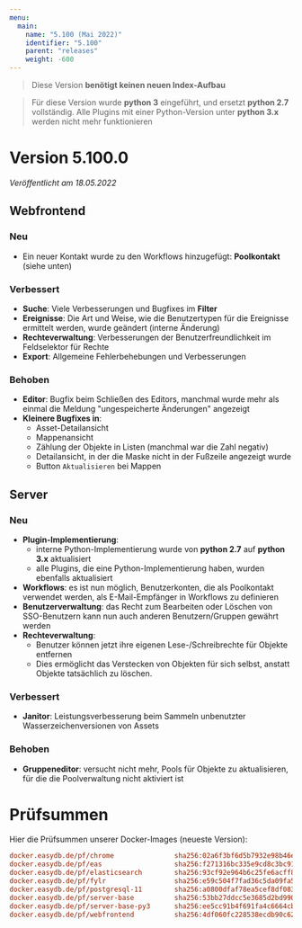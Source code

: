 ```yaml
---
menu:
  main:
    name: "5.100 (Mai 2022)"
    identifier: "5.100"
    parent: "releases"
    weight: -600
---
```


> Diese Version **benötigt keinen neuen Index-Aufbau**

> Für diese Version wurde **python 3** eingeführt, und ersetzt **python 2.7** vollständig. Alle Plugins mit einer Python-Version unter **python 3.x** werden nicht mehr funktionieren

# Version 5.100.0

*Veröffentlicht am 18.05.2022*


## Webfrontend

### Neu

* Ein neuer Kontakt wurde zu den Workflows hinzugefügt: **Poolkontakt** (siehe unten)

### Verbessert

* **Suche**: Viele Verbesserungen und Bugfixes im **Filter**
* **Ereignisse**: Die Art und Weise, wie die Benutzertypen für die Ereignisse ermittelt werden, wurde geändert (interne Änderung)
* **Rechteverwaltung**: Verbesserungen der Benutzerfreundlichkeit im Feldselektor für Rechte
* **Export**: Allgemeine Fehlerbehebungen und Verbesserungen

### Behoben

* **Editor**: Bugfix beim Schließen des Editors, manchmal wurde mehr als einmal die Meldung "ungespeicherte Änderungen" angezeigt
* **Kleinere Bugfixes in**:
  * Asset-Detailansicht
  * Mappenansicht
  * Zählung der Objekte in Listen (manchmal war die Zahl negativ)
  * Detailansicht, in der die Maske nicht in der Fußzeile angezeigt wurde
  * Button `Aktualisieren` bei Mappen

## Server

### Neu

* **Plugin-Implementierung**:
  * interne Python-Implementierung wurde von **python 2.7** auf **python 3.x** aktualisiert
  * alle Plugins, die eine Python-Implementierung haben, wurden ebenfalls aktualisiert
* **Workflows**: es ist nun möglich, Benutzerkonten, die als Poolkontakt verwendet werden, als E-Mail-Empfänger in Workflows zu definieren
* **Benutzerverwaltung**: das Recht zum Bearbeiten oder Löschen von SSO-Benutzern kann nun auch anderen Benutzern/Gruppen gewährt werden
* **Rechteverwaltung**:
  * Benutzer können jetzt ihre eigenen Lese-/Schreibrechte für Objekte entfernen
  * Dies ermöglicht das Verstecken von Objekten für sich selbst, anstatt Objekte tatsächlich zu löschen.

### Verbessert

* **Janitor**: Leistungsverbesserung beim Sammeln unbenutzter Wasserzeichenversionen von Assets

### Behoben

* **Gruppeneditor**: versucht nicht mehr, Pools für Objekte zu aktualisieren, für die die Poolverwaltung nicht aktiviert ist

# Prüfsummen

Hier die Prüfsummen unserer Docker-Images (neueste Version):

```ini
docker.easydb.de/pf/chrome               sha256:02a6f3bf6d5b7932e98b46e60d878f07e0670730d10c9f804d07f266c3d2038a
docker.easydb.de/pf/eas                  sha256:f271316bc335e9cd8c3bc919bdba623f5493cbca9a31c5f094ce362b91bff498
docker.easydb.de/pf/elasticsearch        sha256:93cf92e964b6c25fe6acff8d0eb38a53935d0ec159c36038606ed9b6c4957bb3
docker.easydb.de/pf/fylr                 sha256:e59c504f7fad36c5da09fa558351293e710148f7fc10ed3f19fa1a8c566dcbeb
docker.easydb.de/pf/postgresql-11        sha256:a0800dfaf78ea5cef8df083677b7a842e9d6f629ed5aa2e060ec6b973d4648f4
docker.easydb.de/pf/server-base          sha256:53bb27ddcc5e3685d2bd9907b84ce5ee132a629264c975f5963424e895db1862
docker.easydb.de/pf/server-base-py3      sha256:ee5cc91b4f691fa4c6664cb96f13e80c802d44c213866e9e134ec6db9f74bb65
docker.easydb.de/pf/webfrontend          sha256:4df060fc228538ecdb90c62788d4b682cab0061055f79dda7b94d226e674a27d
```
